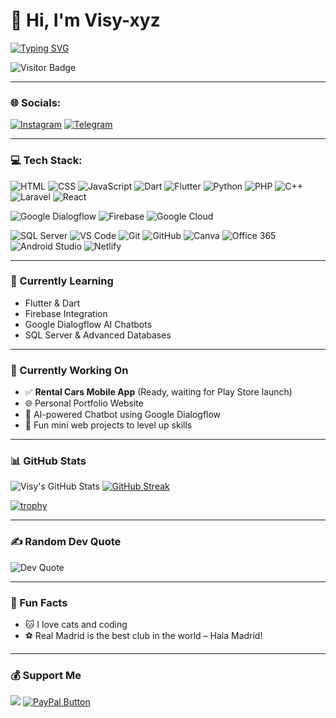 # 👋 Hi, I'm Visy-xyz

[![Typing SVG](https://readme-typing-svg.herokuapp.com?font=Fira+Code&size=24&duration=2000&pause=1000&center=true&vCenter=true&width=800&lines=Hi+%F0%9F%91%8B%2C+I'm+Visy-xyz.;A+Passionate+Developer+%F0%9F%92%BB;Real+Madrid+is+the+Best+Club+in+the+World+%F0%9F%8F%86)](https://git.io/typing-svg)

![Visitor Badge](https://komarev.com/ghpvc/?username=Visy-xyz&style=flat-square&color=blue)

---

### 🌐 Socials:

[![Instagram](https://img.shields.io/badge/-Instagram-E4405F?style=for-the-badge&logo=instagram&logoColor=white)](https://www.instagram.com/visi.22_?igsh=MWttcGRnZjVlenM0NA==)
[![Telegram](https://img.shields.io/badge/-Telegram-2CA5E0?style=for-the-badge&logo=telegram&logoColor=white)](http://t.me/Xvisi22)

---

### 💻 Tech Stack:

![HTML](https://img.shields.io/badge/-HTML5-E34F26?style=flat-square&logo=html5&logoColor=white)
![CSS](https://img.shields.io/badge/-CSS3-1572B6?style=flat-square&logo=css3)
![JavaScript](https://img.shields.io/badge/-JavaScript-F7DF1E?style=flat-square&logo=javascript&logoColor=000)
![Dart](https://img.shields.io/badge/-Dart-0175C2?style=flat-square&logo=dart)
![Flutter](https://img.shields.io/badge/-Flutter-02569B?style=flat-square&logo=flutter)
![Python](https://img.shields.io/badge/-Python-3776AB?style=flat-square&logo=python)
![PHP](https://img.shields.io/badge/-PHP-777BB4?style=flat-square&logo=php)
![C++](https://img.shields.io/badge/-C++-00599C?style=flat-square&logo=cplusplus)
![Laravel](https://img.shields.io/badge/-Laravel-F55247?style=flat-square&logo=laravel)
![React](https://img.shields.io/badge/-React-20232A?style=flat-square&logo=react)

![Google Dialogflow](https://img.shields.io/badge/-Dialogflow-FF9800?style=flat-square&logo=dialogflow)
![Firebase](https://img.shields.io/badge/-Firebase-FFCA28?style=flat-square&logo=firebase)
![Google Cloud](https://img.shields.io/badge/-Google%20Cloud-4285F4?style=flat-square&logo=googlecloud)

![SQL Server](https://img.shields.io/badge/-SQL%20Server-CC2927?style=flat-square&logo=microsoftsqlserver&logoColor=white)
![VS Code](https://img.shields.io/badge/-VSCode-007ACC?style=flat-square&logo=visual-studio-code)
![Git](https://img.shields.io/badge/-Git-F05032?style=flat-square&logo=git)
![GitHub](https://img.shields.io/badge/-GitHub-181717?style=flat-square&logo=github)
![Canva](https://img.shields.io/badge/-Canva-00C4CC?style=flat-square&logo=canva)
![Office 365](https://img.shields.io/badge/-Office%20365-D83B01?style=flat-square&logo=microsoftoffice)
![Android Studio](https://img.shields.io/badge/-Android%20Studio-3DDC84?style=flat-square&logo=android-studio)
![Netlify](https://img.shields.io/badge/-Netlify-00C7B7?style=flat-square&logo=netlify)

---

### 🧠 Currently Learning

- Flutter & Dart
- Firebase Integration
- Google Dialogflow AI Chatbots
- SQL Server & Advanced Databases

---

### 🚀 Currently Working On

- ✅ **Rental Cars Mobile App** (Ready, waiting for Play Store launch)
- 🌐 Personal Portfolio Website
- 💬 AI-powered Chatbot using Google Dialogflow
- 🎨 Fun mini web projects to level up skills

---

### 📊 GitHub Stats

![Visy's GitHub Stats](https://github-readme-stats.vercel.app/api?username=Visy-xyz&show_icons=true&theme=radical)
[![GitHub Streak](https://github-readme-streak-stats.herokuapp.com?user=Visy-xyz&theme=radical&border_radius=5&date_format=M%20j%5B%2C%20Y%5D)](https://git.io/streak-stats)

[![trophy](https://github-profile-trophy.vercel.app/?username=Visy-xyz&theme=radical&no-frame=true&margin-w=10)](https://github.com/ryo-ma/github-profile-trophy)

---

### ✍️ Random Dev Quote

![Dev Quote](https://quotes-github-readme.vercel.app/api?type=horizontal&theme=radical)

---

### 🎉 Fun Facts

- 🐱 I love cats and coding
- ⚽ Real Madrid is the best club in the world – Hala Madrid!

---

### 💰 Support Me

<a href="https://buymeacoffee.com/visyy"><img src="https://img.shields.io/badge/Buy%20Me%20a%20Coffee-F8765E?style=for-the-badge&logo=buy-me-a-coffee&logoColor=white"/></a>
<a href="https://paypal.me/visyyy22?country.x=AL&locale.x=en_US" target="_blank">
  <img src="https://img.shields.io/badge/PayPal-00457C?style=for-the-badge&logo=paypal&logoColor=white" alt="PayPal Button"/>
</a>
